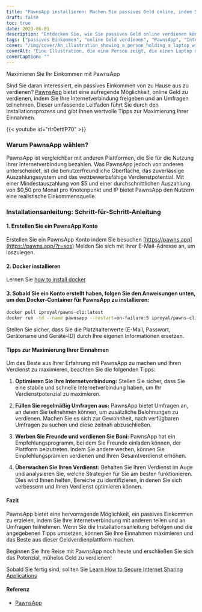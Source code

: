 ```yaml
---
title: "PawnsApp installieren: Machen Sie passives Geld online, indem Sie Ihr Internet teilen"
draft: false
toc: true
date: 2023-06-01
description: "Entdecken Sie, wie Sie passives Geld online verdienen können, indem Sie Ihre Internetverbindung freigeben und Umfragen über PawnsApp ausfüllen."
tags: ["passives Einkommen", "online Geld verdienen", "PawnsApp", "Internet-Sharing", "Abschluss der Umfrage", "Mindestausschüttung", "durchschnittliche Ausschüttung", "Online-Verdienst", "Nebenbeschäftigung", "Arbeit von zu Hause aus", "Belohnungen verdienen", "Internet monetarisieren", "digitale Weitergabe", "Einkommensbildung", "finanzielle Unabhängigkeit", "ein zusätzliches Einkommen erzielen", "Online-Umfragen", "technologiebasiertes Einkommen", "Monetarisierungsstrategie", "digitale Wirtschaft", "Peer-to-Peer-Netzwerk", "Einkommensstrom", "Heim-Internet", "Verdienstmöglichkeit", "Internetnutzung", "Umfrageprämien", "Online-Geldverdienen", "leicht verdientes Geld", "digitale Belohnungen", "Internet-Monetarisierung", "passive Einkünfte"]
cover: "/img/cover/An_illustration_showing_a_person_holding_a_laptop_with_a_money.png"
coverAlt: "Eine Illustration, die eine Person zeigt, die einen Laptop mit einem Geldsymbol auf dem Bildschirm hält, steht für passives Einkommen durch Internet-Sharing und das Ausfüllen von Umfragen mit PawnsApp."
coverCaption: ""
---
```

 Maximieren Sie Ihr Einkommen mit PawnsApp

Sind Sie daran interessiert, ein passives Einkommen von zu Hause aus zu verdienen? [PawnsApp](https://pawns.app/?r=sos) bietet eine aufregende Möglichkeit, online Geld zu verdienen, indem Sie Ihre Internetverbindung freigeben und an Umfragen teilnehmen. Dieser umfassende Leitfaden führt Sie durch den Installationsprozess und gibt Ihnen wertvolle Tipps zur Maximierung Ihrer Einnahmen.

{{< youtube id="rIr0ettIP70" >}}

### Warum PawnsApp wählen?

PawnsApp ist vergleichbar mit anderen Plattformen, die Sie für die Nutzung Ihrer Internetverbindung bezahlen. Was PawnsApp jedoch von anderen unterscheidet, ist die benutzerfreundliche Oberfläche, das zuverlässige Auszahlungssystem und das wettbewerbsfähige Verdienstpotential. Mit einer Mindestauszahlung von $5 und einer durchschnittlichen Auszahlung von $0,50 pro Monat pro Knotenpunkt und IP bietet PawnsApp den Nutzern eine realistische Einkommensquelle.

### Installationsanleitung: Schritt-für-Schritt-Anleitung

#### 1. Erstellen Sie ein PawnsApp Konto

Erstellen Sie ein PawnsApp Konto indem Sie besuchen [https://pawns.app](https://pawns.app/?r=sos) Melden Sie sich mit Ihrer E-Mail-Adresse an, um loszulegen.

#### 2. Docker installieren

Lernen Sie [how to install docker](https://simeononsecurity.ch/other/creating-profitable-low-powered-crypto-miners/#installing-docker)

#### 3. Sobald Sie ein Konto erstellt haben, folgen Sie den Anweisungen unten, um den Docker-Container für PawnsApp zu installieren:

```bash
docker pull iproyal/pawns-cli:latest
docker run -td --name pawnsapp --restart=on-failure:5 iproyal/pawns-cli:latest -email=email@example.com -password=change_me -device-name=raspberrypi -device-id=raspberrypi1 -accept-tos
```
Stellen Sie sicher, dass Sie die Platzhalterwerte (E-Mail, Passwort, Gerätename und Geräte-ID) durch Ihre eigenen Informationen ersetzen.

#### Tipps zur Maximierung Ihrer Einnahmen

Um das Beste aus Ihrer Erfahrung mit PawnsApp zu machen und Ihren Verdienst zu maximieren, beachten Sie die folgenden Tipps:

1. **Optimieren Sie Ihre Internetverbindung:** Stellen Sie sicher, dass Sie eine stabile und schnelle Internetverbindung haben, um Ihr Verdienstpotenzial zu maximieren.

2. **Füllen Sie regelmäßig Umfragen aus:** PawnsApp bietet Umfragen an, an denen Sie teilnehmen können, um zusätzliche Belohnungen zu verdienen. Machen Sie es sich zur Gewohnheit, nach verfügbaren Umfragen zu suchen und diese zeitnah abzuschließen.

3. **Werben Sie Freunde und verdienen Sie Boni:** PawnsApp hat ein Empfehlungsprogramm, bei dem Sie Freunde einladen können, der Plattform beizutreten. Indem Sie andere werben, können Sie Empfehlungsprämien verdienen und Ihren Gesamtverdienst erhöhen.

4. **Überwachen Sie Ihren Verdienst:** Behalten Sie Ihren Verdienst im Auge und analysieren Sie, welche Strategien für Sie am besten funktionieren. Dies wird Ihnen helfen, Bereiche zu identifizieren, in denen Sie sich verbessern und Ihren Verdienst optimieren können.

#### Fazit

PawnsApp bietet eine hervorragende Möglichkeit, ein passives Einkommen zu erzielen, indem Sie Ihre Internetverbindung mit anderen teilen und an Umfragen teilnehmen. Wenn Sie die Installationsanleitung befolgen und die angegebenen Tipps umsetzen, können Sie Ihre Einnahmen maximieren und das Beste aus dieser Geldverdienplattform machen.

Beginnen Sie Ihre Reise mit PawnsApp noch heute und erschließen Sie sich das Potenzial, mühelos Geld zu verdienen!

Sobald Sie fertig sind, sollten Sie [Learn How to Secure Internet Sharing Applications](https://simeononsecurity.ch/other/how-to-secure-internet-sharing-applications/)

#### Referenz
- [PawnsApp](https://pawns.app/?r=sos)

